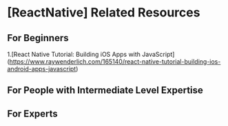 # [ReactNative] Related Resources

## For Beginners
1.[React Native Tutorial: Building iOS Apps with JavaScript] (https://www.raywenderlich.com/165140/react-native-tutorial-building-ios-android-apps-javascript)
## For People with Intermediate Level Expertise

## For Experts
